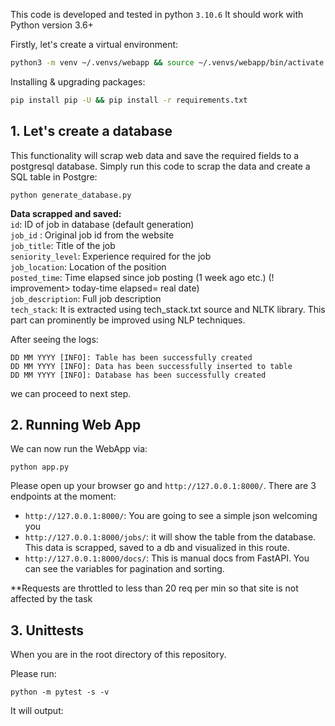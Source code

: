 This code is developed and tested in python `3.10.6` It should work with Python version 3.6+

Firstly, let's create a virtual environment:

```zsh
python3 -m venv ~/.venvs/webapp && source ~/.venvs/webapp/bin/activate
```

Installing & upgrading packages:
```zsh
pip install pip -U && pip install -r requirements.txt
```

## 1. Let's create a database
This functionality will scrap web data and save the required fields to a postgresql database.
Simply run this code to scrap the data and create a SQL table in Postgre:
```
python generate_database.py
```

**Data scrapped and saved:** <br />
`id`: ID of job in database (default generation) <br />
`job_id` : Original job id from the website <br />
`job_title`: Title of the job <br />
`seniority_level`: Experience required for the job <br />
`job_location`: Location of the position <br />
`posted_time`: Time elapsed since job posting (1 week ago etc.) (! improvement> today-time elapsed= real date) <br /> 
`job_description`: Full job description <br />
`tech_stack`: It is extracted using tech_stack.txt source and NLTK library. This part can prominently be improved using NLP techniques. <br />

After seeing the logs:
```
DD MM YYYY [INFO]: Table has been successfully created
DD MM YYYY [INFO]: Data has been successfully inserted to table
DD MM YYYY [INFO]: Database has been successfully created
```
we can proceed to next step.

## 2. Running Web App

We can now run the WebApp via:
```
python app.py
```

Please open up your browser go and `http://127.0.0.1:8000/`.
There are 3 endpoints at the moment:
 - `http://127.0.0.1:8000/`: You are going to see a simple json welcoming you
 - `http://127.0.0.1:8000/jobs/`: it will show the table from the database. This data is scrapped, saved to a db and visualized in this route.
 - `http://127.0.0.1:8000/docs/`: This is manual docs from FastAPI. You can see the variables for pagination and sorting.

**Requests are throttled to less than 20 req per min so that site is not affected by
the task

## 3. Unittests

When you are in the root directory of this repository.

Please run:
```
python -m pytest -s -v
```

It will output: